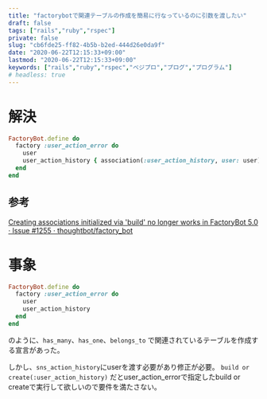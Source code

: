 ```yaml
---
title: "factorybotで関連テーブルの作成を簡易に行なっているのに引数を渡したい"
draft: false
tags: ["rails","ruby","rspec"]
private: false
slug: "cb6fde25-ff82-4b5b-b2ed-444d26e0da9f"
date: "2020-06-22T12:15:33+09:00"
lastmod: "2020-06-22T12:15:33+09:00"
keywords: ["rails","ruby","rspec","ベジプロ","プログ","プログラム"]
# headless: true
---
```


# 解決
```rb
FactoryBot.define do
  factory :user_action_error do
    user
    user_action_history { association(:user_action_history, user: user) } 
  end
end
```

## 参考
[Creating associations initialized via 'build' no longer works in FactoryBot 5.0 · Issue #1255 · thoughtbot/factory_bot](https://github.com/thoughtbot/factory_bot/issues/1255#issuecomment-462320257)

# 事象
```rb
FactoryBot.define do
  factory :user_action_error do
    user
    user_action_history
  end
end
```
のように、`has_many`、`has_one`、`belongs_to` で関連されているテーブルを作成する宣言があった。

しかし、`sns_action_history`にuserを渡す必要があり修正が必要。
`build or create(:user_action_history)` だとuser_action_errorで指定したbuild or createで実行して欲しいので要件を満たさない。
